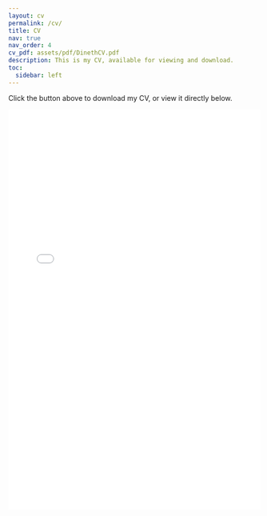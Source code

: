 ```yaml
---
layout: cv
permalink: /cv/
title: CV
nav: true
nav_order: 4
cv_pdf: assets/pdf/DinethCV.pdf
description: This is my CV, available for viewing and download.
toc:
  sidebar: left
---
```


Click the button above to download my CV, or view it directly below.

<embed src="{{ '/assets/pdf/DinethCV.pdf' | relative_url }}" type="application/pdf" width="100%" height="800px" />
